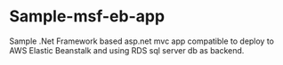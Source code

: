 # Sample-msf-eb-app
Sample .Net Framework based asp.net mvc app compatible to deploy to AWS Elastic Beanstalk and using RDS sql server db as backend.  
